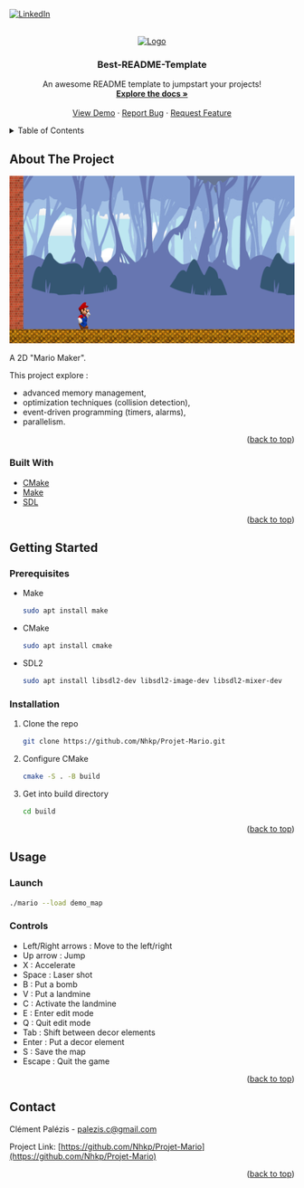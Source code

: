 <div id="top"></div>

[![LinkedIn][linkedin-shield]][linkedin-url]



<!-- PROJECT LOGO -->
<br />
<div align="center">
  <a href="https://github.com/othneildrew/Best-README-Template">
    <img src="images/logo.png" alt="Logo" width="80" height="80">
  </a>

  <h3 align="center">Best-README-Template</h3>

  <p align="center">
    An awesome README template to jumpstart your projects!
    <br />
    <a href="https://github.com/othneildrew/Best-README-Template"><strong>Explore the docs »</strong></a>
    <br />
    <br />
    <a href="https://github.com/othneildrew/Best-README-Template">View Demo</a>
    ·
    <a href="https://github.com/othneildrew/Best-README-Template/issues">Report Bug</a>
    ·
    <a href="https://github.com/othneildrew/Best-README-Template/issues">Request Feature</a>
  </p>
</div>



<!-- TABLE OF CONTENTS -->
<details>
  <summary>Table of Contents</summary>
  <ol>
    <li>
      <a href="#about-the-project">About The Project</a>
      <ul>
        <li><a href="#built-with">Built With</a></li>
      </ul>
    </li>
    <li>
      <a href="#getting-started">Getting Started</a>
      <ul>
        <li><a href="#prerequisites">Prerequisites</a></li>
        <li><a href="#installation">Installation</a></li>
      </ul>
    </li>
    <li><a href="#usage">Usage</a></li>
    <li><a href="#contact">Contact</a></li>
  </ol>
</details>



<!-- ABOUT THE PROJECT -->
## About The Project

[![Product Name Screen Shot][product-screenshot]](https://example.com)

A 2D "Mario Maker". 

This project explore :
  * advanced memory management,
  * optimization techniques (collision detection),
  * event-driven programming (timers, alarms),
  * parallelism.

<p align="right">(<a href="#top">back to top</a>)</p>



### Built With

* [CMake](https://cmake.org/)
* [Make](https://www.gnu.org/software/make/)
* [SDL](https://www.libsdl.org/index.php)

<p align="right">(<a href="#top">back to top</a>)</p>



<!-- GETTING STARTED -->
## Getting Started

### Prerequisites

* Make
  ```sh
  sudo apt install make
  ```

* CMake
  ```sh
  sudo apt install cmake
  ```

* SDL2
  ```sh
  sudo apt install libsdl2-dev libsdl2-image-dev libsdl2-mixer-dev
  ```

### Installation

1. Clone the repo
   ```sh
   git clone https://github.com/Nhkp/Projet-Mario.git
   ```
2. Configure CMake
   ```sh
   cmake -S . -B build
   ```
3. Get into build directory
   ```sh
   cd build
   ```

<p align="right">(<a href="#top">back to top</a>)</p>



<!-- USAGE EXAMPLES -->
## Usage

### Launch

```sh
./mario --load demo_map
```

### Controls

* Left/Right arrows : Move to the left/right
* Up arrow : Jump
* X : Accelerate
* Space : Laser shot
* B : Put a bomb
* V : Put a landmine
* C : Activate the landmine
* E : Enter edit mode 
* Q : Quit edit mode
* Tab : Shift between decor elements
* Enter : Put a decor element
* S : Save the map
* Escape : Quit the game

<p align="right">(<a href="#top">back to top</a>)</p>



<!-- CONTACT -->
## Contact

Clément Palézis - palezis.c@gmail.com

Project Link: [https://github.com/Nhkp/Projet-Mario](https://github.com/Nhkp/Projet-Mario)

<p align="right">(<a href="#top">back to top</a>)</p>



<!-- MARKDOWN LINKS & IMAGES -->
<!-- https://www.markdownguide.org/basic-syntax/#reference-style-links -->
[linkedin-shield]: https://img.shields.io/badge/-LinkedIn-black.svg?style=for-the-badge&logo=linkedin&colorB=555
[linkedin-url]: https://linkedin.com/in/cpalezis
[product-screenshot]: images/screenshot.png
